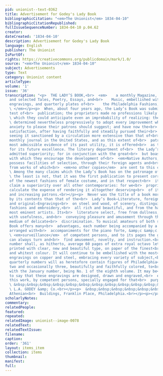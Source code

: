 ```yaml
---
pid: unionist--text-0362
title: Advertisement for Godey's Lady Book
bibliographicCitation: "<em>The Unionist</em> 1834-04-10"
bibliographicCitationRepublished: 
fullIssueSequenceNumber: 1834-04-10 p.04.62
creator: 
dateCreated: '1834-04-10'
description: Advertisement for Godey's Lady Book
language: English
publisher: The Unionist
IsPartOf: 
rights: https://creativecommons.org/publicdomain/mark/1.0/
source: "<em>The Unionist</em> 1834-04-10"
subject: Advertisements
type: Text
category: Unionist content
articleType: 
volume: '1'
issue: '36'
transcription: "<p>  THE LADY’S BOOK,<br>  <em>    a monthly Magazine, of original
  and selected Tales, Poetry, Essays, and<br>    Music, embellished with several hundred
  engravings, and quarterly plates of<br>    the Philadelphia Fashions, superbly colored.<br>
  \ </em></p><p>  When, about four years ago, the Lady’s Book was submitted to the
  test of<br>  publication; the proprietors made no professions likely to create expectations<br>
  \ which they could anticipate even an improbability of realizing: they were<br>
  \ determined nevertheless progressively to adopt every improvement which<br>  diligent
  anxiety to please their patrons should suggest; and have now the<br>  remunerating
  satisfaction, after having faithfully and steadily pursued their<br>  course, of
  seeing it sanctioned by a circulation more extensive than that of<br>  any other
  monthly journal in the United States, and as this extent of<br>  patronage is the
  most admissible evidence of its past utility, it is offered<br>  as the best guarantee
  for its future excellence. The literary department of<br>  the Lady’s Book is of
  admitted superiority; for in conjunction with the great<br>  but boasted liberality
  with which they encourage the development of<br>  <em>Native Authors,</em>  they
  possess facilities of selection, through their foreign agents and<br>  correspondents
  from works of which<br>  <em>no other copies</em>  are sent to this country.<br></p><p>
  \ Among the many claims which the Lady’s Book has on the patronage of Americans,<br>
  \ the least is not, that it was the first publication to present correct<br>  representations
  of the newest fashions of female costume, and in that respect<br>  it may fairly
  claim a superiority over all other contemporaries: for we<br>  proprietors seldom
  calculate the expense of rendering it altogether deserving<br>  of its increased
  and increasing patrons.<br></p><p>  Never was the title of a book more justified
  by its contents than that of the<br>  Lady’s Book—Literature, foreign and domestic—selected
  and original—Engravings<br>  on steel and wood, of scenery, distinguished persons,
  fashions and embroidery,<br>  all rich and beautiful, and from the hands of the
  most eminent artists. Its<br>  literature select, free from dullness, though teeming
  with usefulness, and<br>  conveying pleasure and amusement through the extensive
  medium of delicate<br>  discrimination. To musical amateurs of both sexes, the Lady’s
  Book offers many<br>  advantages, each number being accompanied by a popular piece,
  arranged with<br>  accompaniments for the piano forte, &amp;c &amp;c. under the<br>
  \ <em>surveillance</em>  of competent persons, and to its pages the general reader
  can always turn and<br>  find amusement, novelty, and instruction.<br></p><p>  Each
  number shall, as hitherto, average 60 pages of extra royal octavo letter<br>  press,
  printed with clear, new and beautiful type, on paper of the finest<br>  texture
  and whitest colour. It will continue to be embellished with the most<br>  splendid
  engravings on copper and steel, embracing every variety of subject,<br>  and the
  quarterly numbers will as heretofore contain figures of Philadelphia<br>  Fashions,
  two and occasionally three, beautifully and faithfully colored, to<br>  commence
  with the January number, being No. 1 of the eighth volume. It may be<br>  necessary
  to say that these engravings are designed, drawn and engraved,<br>  expressly for
  this work, by competent persons, specially engaged for that<br>  purpose.<br></p><p>
  \ &nbsp;&nbsp;&nbsp;&nbsp;&nbsp;&nbsp;&nbsp;&nbsp;&nbsp;&nbsp;&nbsp;&nbsp;&nbsp;&nbsp;&nbsp;&nbsp;&nbsp;&nbsp;&nbsp;&nbsp;&nbsp;&nbsp;&nbsp;&nbsp;&nbsp;&nbsp;&nbsp;&nbsp;&nbsp;&nbsp;&nbsp;&nbsp;&nbsp;&nbsp;&nbsp;&nbsp;&nbsp;&nbsp;&nbsp;&nbsp;&nbsp;&nbsp;&nbsp;&nbsp;&nbsp;&nbsp;&nbsp;<br>
  \ L.A. GODEY &amp; Co.<br></p><p>  &nbsp;&nbsp;&nbsp;&nbsp;&nbsp;&nbsp;&nbsp;&nbsp;&nbsp;&nbsp;&nbsp;
  Athenian<br>  Buildings, Franklin Place, Philadelphia.<br></p><p></p>"
scholarlyNotes: 
commentary: 
relatedPeople: 
featured: 
repeated: 
relatedImage: unionist--image-0078
relatedText: 
relatedTextIssue: 
filename: 
caption: 
order: '361'
layout: items_item
collection: items
thumbnail: 
manifest: 
full: 
---
```

